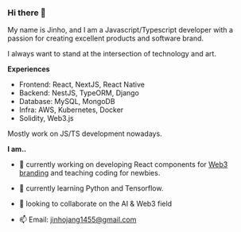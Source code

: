 ### Hi there 👋

My name is Jinho, and I am a Javascript/Typescript developer with a passion for creating excellent products and software brand.

I always want to stand at the intersection of technology and art. 

**Experiences**
- Frontend: React, NextJS, React Native
- Backend: NestJS, TypeORM, Django
- Database: MySQL, MongoDB
- Infra: AWS, Kubernetes, Docker
- Solidity, Web3.js

Mostly work on JS/TS development nowadays.

**I am..**

- 🔭 currently working on developing React components for [Web3 branding](https://github.com/acid-info/lsd) and teaching coding for newbies.

- 🌱 currently learning Python and Tensorflow.

- 👯 looking to collaborate on the AI & Web3 field

- 📫 Email: jinhojang1455@gmail.com
